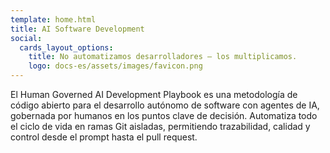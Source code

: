 ```yaml
---
template: home.html
title: AI Software Development
social:
  cards_layout_options:
    title: No automatizamos desarrolladores — los multiplicamos.
    logo: docs-es/assets/images/favicon.png
---
```


El Human Governed AI Development Playbook es una metodología de código abierto para el desarrollo autónomo de software con agentes de IA, gobernada por humanos en los puntos clave de decisión.
Automatiza todo el ciclo de vida en ramas Git aisladas, permitiendo trazabilidad, calidad y control desde el prompt hasta el pull request.